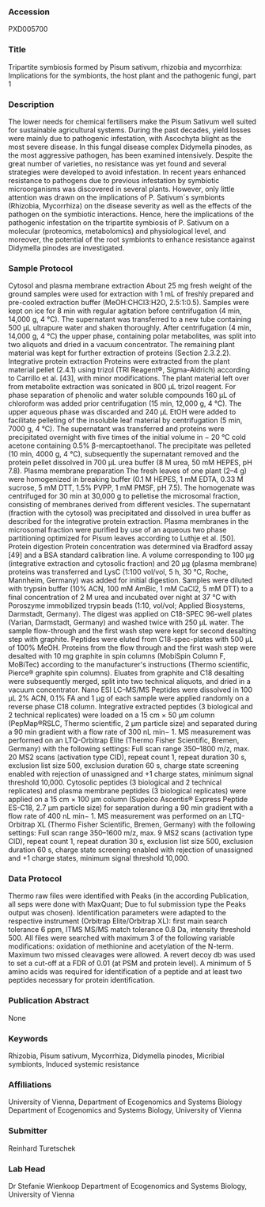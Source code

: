 ### Accession
PXD005700

### Title
Tripartite symbiosis formed by Pisum sativum, rhizobia and mycorrhiza: Implications for the symbionts, the host plant and the pathogenic fungi, part 1

### Description
The lower needs for chemical fertilisers make the Pisum Sativum well suited for sustainable agricultural systems. During the past decades, yield losses were mainly due to pathogenic infestation, with Ascochyta blight as the most severe disease. In this fungal disease complex Didymella pinodes, as the most aggressive pathogen, has been examined intensively. Despite the great number of varieties, no resistance was yet found and several strategies were developed to avoid infestation. In recent years enhanced resistance to pathogens due to previous infestation by symbiotic microorganisms was discovered in several plants. However, only little attention was drawn on the implications of P. Sativum´s symbionts (Rhizobia, Mycorrhiza) on the disease severity as well as the effects of the pathogen on the symbiotic interactions. Hence, here the implications of the pathogenic infestation on the tripartite symbiosis of P. Sativum on a molecular (proteomics, metabolomics) and physiological level, and moreover, the potential of the root symbionts to enhance resistance against Didymella pinodes are investigated.

### Sample Protocol
Cytosol and plasma membrane extraction About 25 mg fresh weight of the ground samples were used for extraction with 1 mL of freshly prepared and pre-cooled extraction buffer (MeOH:CHCl3:H2O, 2.5:1:0.5). Samples were kept on ice for 8 min with regular agitation before centrifugation (4 min, 14,000 g, 4 °C). The supernatant was transferred to a new tube containing 500 μL ultrapure water and shaken thoroughly. After centrifugation (4 min, 14,000 g, 4 °C) the upper phase, containing polar metabolites, was split into two aliquots and dried in a vacuum concentrator. The remaining plant material was kept for further extraction of proteins (Section 2.3.2.2).  Integrative protein extraction Proteins were extracted from the plant material pellet (2.4.1) using trizol (TRI Reagent®, Sigma-Aldrich) according to Carrillo et al. [43], with minor modifications. The plant material left over from metabolite extraction was sonicated in 800 μL trizol reagent. For phase separation of phenolic and water soluble compounds 160 μL of chloroform was added prior centrifugation (15 min, 12,000 g, 4 °C). The upper aqueous phase was discarded and 240 μL EtOH were added to facilitate pelleting of the insoluble leaf material by centrifugation (5 min, 7000 g, 4 °C). The supernatant was transferred and proteins were precipitated overnight with five times of the initial volume in − 20 °C cold acetone containing 0.5% β-mercaptoethanol. The precipitate was pelleted (10 min, 4000 g, 4 °C), subsequently the supernatant removed and the protein pellet dissolved in 700 μL urea buffer (8 M urea, 50 mM HEPES, pH 7.8).  Plasma membrane preparation The fresh leaves of one plant (2–4 g) were homogenized in breaking buffer (0.1 M HEPES, 1 mM EDTA, 0.33 M sucrose, 5 mM DTT, 1.5% PVPP, 1 mM PMSF, pH 7.5). The homogenate was centrifuged for 30 min at 30,000 g to pelletise the microsomal fraction, consisting of membranes derived from different vesicles. The supernatant (fraction with the cytosol) was precipitated and dissolved in urea buffer as described for the integrative protein extraction. Plasma membranes in the microsomal fraction were purified by use of an aqueous two phase partitioning optimized for Pisum leaves according to Luthje et al. [50]. Protein digestion Protein concentration was determined via Bradford assay [49] and a BSA standard calibration line. A volume corresponding to 100 μg (integrative extraction and cytosolic fraction) and 20 μg (plasma membrane) proteins was transferred and LysC (1:100 vol/vol, 5 h, 30 °C, Roche, Mannheim, Germany) was added for initial digestion. Samples were diluted with trypsin buffer (10% ACN, 100 mM AmBic, 1 mM CaCl2, 5 mM DTT) to a final concentration of 2 M urea and incubated over night at 37 °C with Poroszyme immobilized trypsin beads (1:10, vol/vol; Applied Biosystems, Darmstadt, Germany). The digest was applied on C18-SPEC 96-well plates (Varian, Darmstadt, Germany) and washed twice with 250 μL water. The sample flow-through and the first wash step were kept for second desalting step with graphite. Peptides were eluted from C18-spec-plates with 500 μL of 100% MeOH. Proteins from the flow through and the first wash step were desalted with 10 mg graphite in spin columns (MobiSpin Column F, MoBiTec) according to the manufacturer's instructions (Thermo scientific, Pierce® graphite spin columns). Eluates from graphite and C18 desalting were subsequently merged, split into two technical aliquots, and dried in a vacuum concentrator. Nano ESI LC–MS/MS Peptides were dissolved in 100 μL 2% ACN, 0.1% FA and 1 μg of each sample were applied randomly on a reverse phase C18 column. Integrative extracted peptides (3 biological and 2 technical replicates) were loaded on a 15 cm × 50 μm column (PepMap®RSLC, Thermo scientific, 2 μm particle size) and separated during a 90 min gradient with a flow rate of 300 nL min− 1. MS measurement was performed on an LTQ-Orbitrap Elite (Thermo Fisher Scientific, Bremen, Germany) with the following settings: Full scan range 350–1800 m/z, max. 20 MS2 scans (activation type CID), repeat count 1, repeat duration 30 s, exclusion list size 500, exclusion duration 60 s, charge state screening enabled with rejection of unassigned and +1 charge states, minimum signal threshold 10,000. Cytosolic peptides (3 biological and 2 technical replicates) and plasma membrane peptides (3 biological replicates) were applied on a 15 cm × 100 μm column (Supelco Ascentis® Express Peptide ES-C18, 2.7 μm particle size) for separation during a 90 min gradient with a flow rate of 400 nL min− 1. MS measurement was performed on an LTQ-Orbitrap XL (Thermo Fisher Scientific, Bremen, Germany) with the following settings: Full scan range 350–1600 m/z, max. 9 MS2 scans (activation type CID), repeat count 1, repeat duration 30 s, exclusion list size 500, exclusion duration 60 s, charge state screening enabled with rejection of unassigned and +1 charge states, minimum signal threshold 10,000.

### Data Protocol
Thermo raw files were identified with Peaks (in the according Publication, all seps were done with MaxQuant; Due to ful submission type the Peaks output was chosen). Identification parameters were adapted to the respective instrument (Orbitrap Elite/Orbitrap XL): first  main search tolerance 6 ppm, ITMS MS/MS match tolerance 0.8 Da, intensity threshold 500. All files were searched with maximum 3 of the following variable modifications: oxidation of methionine and acetylation of the N-term. Maximum two missed cleavages were allowed. A revert decoy db was used to set a cut-off at a FDR of 0.01 (at PSM and protein level). A minimum of 5 amino acids was required for identification of a peptide and at least two peptides necessary for protein identification.

### Publication Abstract
None

### Keywords
Rhizobia, Pisum sativum, Mycorrhiza, Didymella pinodes, Micribial symbionts, Induced systemic resistance

### Affiliations
University of Vienna, Department of Ecogenomics and Systems Biology
Department of Ecogenomics and Systems Biology, University of Vienna

### Submitter
Reinhard Turetschek

### Lab Head
Dr Stefanie Wienkoop
Department of Ecogenomics and Systems Biology, University of Vienna


